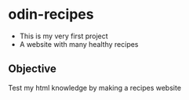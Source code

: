 <h1>odin-recipes</h1>
<ul>
<li>This is my very first project</li>
<li>A website with many healthy recipes</li>
</ul>
<h2>Objective</h2>
Test my html knowledge by making a recipes website
